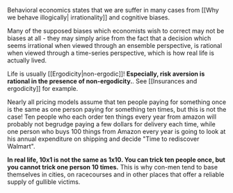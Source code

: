 
Behavioral economics states that we are suffer in many cases from [[Why we behave illogically| irrationality]] and cognitive biases.

Many of the supposed biases which economists wish to correct may not be biases at all - they may simply arise from the fact that a decision which seems irrational when viewed through an ensemble perspective, is rational when viewed through a time-series perspective, which is how real life is actually lived.

Life is usually [[Ergodicity|non-ergodic]]! **Especially, risk aversion is rational in the presence of non-ergodicity.**. See [[Insurances and ergodicity]] for example.


Nearly all pricing models assume that ten people paying for something once is the same as one person paying  for something ten times, but this is not the case!  Ten people who each order ten things every year from amazon will probably not begrudge paying a few dollars for delivery each time, while one person who buys 100 things from Amazon every year is going to look at his annual expenditure on shipping and decide "Time to rediscover Walmart".

**In real life, 10x1 is not the same as 1x10. You can trick ten people once, but you cannot trick one person 10 times.** This is why con-men tend to base themselves in cities, on racecourses and in other places that offer a reliable supply of gullible victims.



